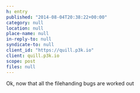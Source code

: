 ```yaml
---
h: entry
published: "2014-08-04T20:38:22+00:00"
category: null
location: null
place-name: null
in-reply-to: null
syndicate-to: null
client_id: "https://quill.p3k.io"
client: quill.p3k.io
scope: post
files: null
---
```

Ok, now that all the filehanding bugs are worked out